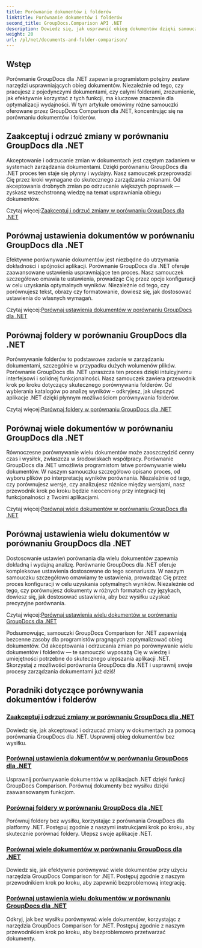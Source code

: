 ```yaml
---
title: Porównanie dokumentów i folderów
linktitle: Porównanie dokumentów i folderów
second_title: GroupDocs.Comparison API .NET
description: Dowiedz się, jak usprawnić obieg dokumentów dzięki samouczkom GroupDocs Comparison for .NET. Akceptuj, odrzucaj zmiany i porównuj dokumenty i foldery bez wysiłku.
weight: 20
url: /pl/net/documents-and-folder-comparison/
---
```

## Wstęp

Porównanie GroupDocs dla .NET zapewnia programistom potężny zestaw narzędzi usprawniających obieg dokumentów. Niezależnie od tego, czy pracujesz z pojedynczymi dokumentami, czy całymi folderami, zrozumienie, jak efektywnie korzystać z tych funkcji, ma kluczowe znaczenie dla optymalizacji wydajności. W tym artykule omówimy różne samouczki oferowane przez GroupDocs Comparison dla .NET, koncentrując się na porównaniu dokumentów i folderów.

## Zaakceptuj i odrzuć zmiany w porównaniu GroupDocs dla .NET

Akceptowanie i odrzucanie zmian w dokumentach jest częstym zadaniem w systemach zarządzania dokumentami. Dzięki porównaniu GroupDocs dla .NET proces ten staje się płynny i wydajny. Nasz samouczek przeprowadzi Cię przez kroki wymagane do skutecznego zarządzania zmianami. Od akceptowania drobnych zmian po odrzucanie większych poprawek — zyskasz wszechstronną wiedzę na temat usprawniania obiegu dokumentów.

 Czytaj więcej:[Zaakceptuj i odrzuć zmiany w porównaniu GroupDocs dla .NET](./accept-reject-changes-dotnet/)

## Porównaj ustawienia dokumentów w porównaniu GroupDocs dla .NET

Efektywne porównywanie dokumentów jest niezbędne do utrzymania dokładności i spójności aplikacji. Porównanie GroupDocs dla .NET oferuje zaawansowane ustawienia usprawniające ten proces. Nasz samouczek szczegółowo omawia te ustawienia, prowadząc Cię przez opcje konfiguracji w celu uzyskania optymalnych wyników. Niezależnie od tego, czy porównujesz tekst, obrazy czy formatowanie, dowiesz się, jak dostosować ustawienia do własnych wymagań.

 Czytaj więcej:[Porównaj ustawienia dokumentów w porównaniu GroupDocs dla .NET](./compare-documents-settings-dotnet/)

## Porównaj foldery w porównaniu GroupDocs dla .NET

Porównywanie folderów to podstawowe zadanie w zarządzaniu dokumentami, szczególnie w przypadku dużych wolumenów plików. Porównanie GroupDocs dla .NET upraszcza ten proces dzięki intuicyjnemu interfejsowi i solidnej funkcjonalności. Nasz samouczek zawiera przewodnik krok po kroku dotyczący skutecznego porównywania folderów. Od wybierania katalogów po analizę wyników – odkryjesz, jak ulepszyć aplikacje .NET dzięki płynnym możliwościom porównywania folderów.

 Czytaj więcej:[Porównaj foldery w porównaniu GroupDocs dla .NET](./compare-folders-dotnet/)

## Porównaj wiele dokumentów w porównaniu GroupDocs dla .NET

Równoczesne porównywanie wielu dokumentów może zaoszczędzić cenny czas i wysiłek, zwłaszcza w środowiskach współpracy. Porównanie GroupDocs dla .NET umożliwia programistom łatwe porównywanie wielu dokumentów. W naszym samouczku szczegółowo opisano proces, od wyboru plików po interpretację wyników porównania. Niezależnie od tego, czy porównujesz wersje, czy analizujesz różnice między wersjami, nasz przewodnik krok po kroku będzie nieoceniony przy integracji tej funkcjonalności z Twoimi aplikacjami.

 Czytaj więcej:[Porównaj wiele dokumentów w porównaniu GroupDocs dla .NET](./compare-multiple-documents-dotnet/)

## Porównaj ustawienia wielu dokumentów w porównaniu GroupDocs dla .NET

Dostosowanie ustawień porównania dla wielu dokumentów zapewnia dokładną i wydajną analizę. Porównanie GroupDocs dla .NET oferuje kompleksowe ustawienia dostosowane do tego scenariusza. W naszym samouczku szczegółowo omawiamy te ustawienia, prowadząc Cię przez proces konfiguracji w celu uzyskania optymalnych wyników. Niezależnie od tego, czy porównujesz dokumenty w różnych formatach czy językach, dowiesz się, jak dostosować ustawienia, aby bez wysiłku uzyskać precyzyjne porównania.

 Czytaj więcej:[Porównaj ustawienia wielu dokumentów w porównaniu GroupDocs dla .NET](./compare-multiple-documents-settings-dotnet/)

Podsumowując, samouczki GroupDocs Comparison for .NET zapewniają bezcenne zasoby dla programistów pragnących zoptymalizować obieg dokumentów. Od akceptowania i odrzucania zmian po porównywanie wielu dokumentów i folderów — te samouczki wyposażą Cię w wiedzę i umiejętności potrzebne do skutecznego ulepszania aplikacji .NET. Skorzystaj z możliwości porównania GroupDocs dla .NET i usprawnij swoje procesy zarządzania dokumentami już dziś!
## Poradniki dotyczące porównywania dokumentów i folderów
### [Zaakceptuj i odrzuć zmiany w porównaniu GroupDocs dla .NET](./accept-reject-changes-dotnet/)
Dowiedz się, jak akceptować i odrzucać zmiany w dokumentach za pomocą porównania GroupDocs dla .NET. Usprawnij obieg dokumentów bez wysiłku.
### [Porównaj ustawienia dokumentów w porównaniu GroupDocs dla .NET](./compare-documents-settings-dotnet/)
Usprawnij porównywanie dokumentów w aplikacjach .NET dzięki funkcji GroupDocs Comparison. Porównuj dokumenty bez wysiłku dzięki zaawansowanym funkcjom.
### [Porównaj foldery w porównaniu GroupDocs dla .NET](./compare-folders-dotnet/)
Porównuj foldery bez wysiłku, korzystając z porównania GroupDocs dla platformy .NET. Postępuj zgodnie z naszymi instrukcjami krok po kroku, aby skutecznie porównać foldery. Ulepsz swoje aplikacje .NET.
### [Porównaj wiele dokumentów w porównaniu GroupDocs dla .NET](./compare-multiple-documents-dotnet/)
Dowiedz się, jak efektywnie porównywać wiele dokumentów przy użyciu narzędzia GroupDocs Comparison for .NET. Postępuj zgodnie z naszym przewodnikiem krok po kroku, aby zapewnić bezproblemową integrację.
### [Porównaj ustawienia wielu dokumentów w porównaniu GroupDocs dla .NET](./compare-multiple-documents-settings-dotnet/)
Odkryj, jak bez wysiłku porównywać wiele dokumentów, korzystając z narzędzia GroupDocs Comparison for .NET. Postępuj zgodnie z naszym przewodnikiem krok po kroku, aby bezproblemowo przetwarzać dokumenty.